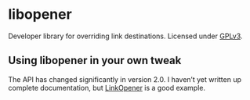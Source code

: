 # libopener
Developer library for overriding link destinations. Licensed under [GPLv3](http://hbang.ws/s/gpl).

## Using libopener in your own tweak
The API has changed significantly in version 2.0. I haven’t yet written up complete documentation, but [LinkOpener](https://github.com/hbang/LinkOpener) is a good example.
